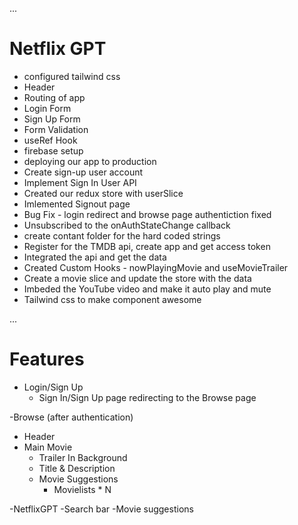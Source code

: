 
...
# Netflix GPT

- configured tailwind css
- Header
- Routing of app
- Login Form
- Sign Up Form
- Form Validation
- useRef Hook
- firebase setup
- deploying our app to production
- Create sign-up user account
- Implement Sign In User API
- Created our redux store with userSlice
- Imlemented Signout page
- Bug Fix - login redirect and browse page authentiction fixed
- Unsubscribed to the onAuthStateChange callback
- create contant folder for the hard coded strings
- Register for the TMDB api, create app and get access token
- Integrated the api and get the data
- Created Custom Hooks - nowPlayingMovie and useMovieTrailer
- Create a movie slice and update the store with the data
- Imbeded the YouTube video and make it auto play and mute 
- Tailwind css to make component awesome

...
# Features
 - Login/Sign Up
    - Sign In/Sign Up page
    redirecting to the Browse page

 -Browse (after authentication)
   - Header
   - Main Movie
      - Trailer In Background 
      - Title & Description
      - Movie Suggestions
          - Movielists * N

 -NetflixGPT
   -Search bar
   -Movie suggestions         
